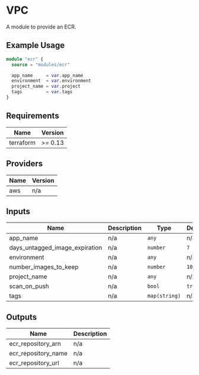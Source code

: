 # VPC

A module to provide an ECR.

## Example Usage 
```terraform
module "ecr" {
  source = "modules/ecr"

  app_name     = var.app_name
  environment  = var.environment
  project_name = var.project
  tags         = var.tags
}
```

<!-- BEGINNING OF PRE-COMMIT-TERRAFORM DOCS HOOK -->
## Requirements

| Name | Version |
|------|---------|
| terraform | >= 0.13 |

## Providers

| Name | Version |
|------|---------|
| aws | n/a |

## Inputs

| Name | Description | Type | Default | Required |
|------|-------------|------|---------|:--------:|
| app\_name | n/a | `any` | n/a | yes |
| days\_untagged\_image\_expiration | n/a | `number` | `7` | no |
| environment | n/a | `any` | n/a | yes |
| number\_images\_to\_keep | n/a | `number` | `10` | no |
| project\_name | n/a | `any` | n/a | yes |
| scan\_on\_push | n/a | `bool` | `true` | no |
| tags | n/a | `map(string)` | n/a | yes |

## Outputs

| Name | Description |
|------|-------------|
| ecr\_repository\_arn | n/a |
| ecr\_repository\_name | n/a |
| ecr\_repository\_url | n/a |

<!-- END OF PRE-COMMIT-TERRAFORM DOCS HOOK -->
